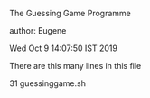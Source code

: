The Guessing Game Programme

author: Eugene

Wed Oct 9 14:07:50 IST 2019

There are this many lines in this file

31 guessinggame.sh
